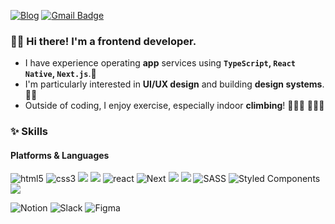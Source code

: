 <a href="https://velog.io/@ahn-sujin">![Blog](https://img.shields.io/badge/Tech%20Blog-11B48A?style=flat-square&logo=Vimeo&logoColor=white&link=https://velog.io/@ahn-sujin)</a>
[![Gmail Badge](https://img.shields.io/badge/Gmail-EA4335?style=flat-square&logo=Gmail&logoColor=white)](mailto:asj9674@gmail.com)

### 👋🏻 Hi there! I'm a frontend developer.
- I have experience operating **app** services using **`TypeScript`, `React Native`, `Next.js`**.🚀   
- I'm particularly interested in **UI/UX design** and building **design systems**. 💅🏻 
- Outside of coding, I enjoy exercise, especially indoor **climbing**! 🏋🏻‍♀️ 🧗‍♀️💞


### ✨ Skills
#### Platforms & Languages

![html5](https://img.shields.io/badge/html5-%23E34F26.svg?style=flat-square&logo=html5&logoColor=white)
![css3](https://img.shields.io/badge/css3-%231572B6.svg?style=flat-square&logo=css3&logoColor=white)
<img src="https://img.shields.io/badge/JavaScript-F7DF1E?style=flat-square&logo=javascript&logoColor=black"/>
<img src="https://img.shields.io/badge/Typescript-3178C6?style=flat-square&logo=Typescript&logoColor=white"/>
![react](https://img.shields.io/badge/React-20232A?style=flat-square&logo=react&logoColor=61DAFB)
![Next](https://img.shields.io/badge/Next.js-000000?style=flat-square&logo=nextdotjs&logoColor=white)
<img src="https://img.shields.io/badge/redux-764ABC?style=flat-square&logo=redux&logoColor=white" />
<img src="https://img.shields.io/badge/reactquery-FF4154?style=flat-square&logo=reactquery&logoColor=white" />
![SASS](https://img.shields.io/badge/Sass-CC6699?style=flat-square&logo=sass&logoColor=white)
![Styled Components](https://img.shields.io/badge/styled--components-DB7093?style=flat-square&logo=styled-components&logoColor=white)
<img src="https://img.shields.io/badge/Tailwind CSS-06B6D4?style=flat-square&logo=Tailwind CSS&logoColor=white"/>

![Notion](https://img.shields.io/badge/Notion-000000?style=flat-square&logo=notion&logoColor=white)
![Slack](https://img.shields.io/badge/Slack-4A154B?style=flat-square&logo=slack&logoColor=white)
![Figma](https://img.shields.io/badge/Figma-F24E1E?style=flat-square&logo=figma&logoColor=white)

<br />



